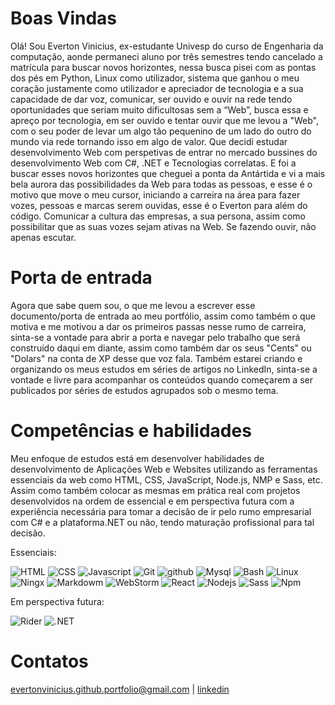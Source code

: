 # Boas Vindas
  Olá! Sou Everton Vinicius, ex-estudante Univesp do curso de Engenharia da computação, aonde permaneci aluno por três semestres tendo cancelado a matrícula para buscar novos horizontes, nessa busca pisei com as pontas dos pés em Python, Linux como utilizador, sistema que ganhou o meu coração justamente como utilizador e apreciador de tecnologia e a sua capacidade de dar voz, comunicar, ser ouvido e ouvir na rede tendo oportunidades que seriam muito dificultosas sem a “Web”, busca essa e apreço por tecnologia, em ser ouvido e tentar ouvir que me levou a "Web", com o seu poder de levar um algo tão pequenino de um lado do outro do mundo via rede tornando isso em algo de valor. Que decidi estudar desenvolvimento Web com perspetivas de entrar no mercado bussines do desenvolvimento Web com C#, .NET e Tecnologias correlatas. E foi a buscar esses novos horizontes que cheguei a ponta da Antártida e vi a mais bela aurora das possibilidades da Web para todas as pessoas, e esse é o motivo que move o meu cursor, iniciando a carreira na área para fazer vozes, pessoas e marcas serem ouvidas, esse é o Everton para além do código. Comunicar a cultura das empresas, a sua persona, assim como possibilitar que as suas vozes sejam ativas na Web. Se fazendo ouvir, não apenas escutar.

# Porta de entrada
  Agora que sabe quem sou, o que me levou a escrever esse documento/porta de entrada ao meu portfólio, assim como também o que motiva e me motivou a dar os primeiros passas nesse rumo de carreira, sinta-se a vontade para abrir a porta e navegar pelo trabalho que será construído daqui em diante, assim como também dar os seus "Cents" ou "Dolars" na conta de XP desse que voz fala. Também estarei criando e organizando os meus estudos em séries de artigos no LinkedIn, sinta-se a vontade e livre para acompanhar os conteúdos quando começarem a ser publicados por séries de estudos agrupados sob o mesmo tema.

# Competências e habilidades
  Meu enfoque de estudos está em desenvolver habilidades de desenvolvimento de Aplicações Web e Websites utilizando as ferramentas essenciais da web como HTML, CSS, JavaScript, Node.js, NMP e Sass, etc. Assim como também colocar as mesmas em prática real com projetos desenvolvidos na ordem de essencial e em perspectiva futura com a experiência necessária para tomar a decisão de ir pelo rumo empresarial com C# e a plataforma.NET ou não, tendo maturação profissional para tal decisão.

Essenciais:
  
![HTML](https://skillicons.dev/icons?i=html) ![CSS](https://skillicons.dev/icons?i=css) 
![Javascript](https://skillicons.dev/icons?i=javascript) ![Git](https://skillicons.dev/icons?i=git) ![github](https://skillicons.dev/icons?i=github) ![Mysql](https://skillicons.dev/icons?i=mysql)
![Bash](https://skillicons.dev/icons?i=bash) ![Linux](https://skillicons.dev/icons?i=linux) ![Ningx](https://skillicons.dev/icons?i=nginx)  ![Markdowm](https://skillicons.dev/icons?i=markdown) ![WebStorm](https://skillicons.dev/icons?i=webstorm) ![React](https://skillicons.dev/icons?i=react) ![Nodejs](https://skillicons.dev/icons?i=nodejs) ![Sass](https://skillicons.dev/icons?i=sass) ![Npm](https://skillicons.dev/icons?i=npm) 

Em perspectiva futura:

![Rider](https://skillicons.dev/icons?i=rider) ![.NET](https://skillicons.dev/icons?i=dotnet) 


# Contatos

[evertonvinicius.github.portfolio@gmail.com](mailto:evertonvinicius.github.portfolio@gmail.com) | [linkedin](https://www.linkedin.com/in/everton-v-s-varine)


